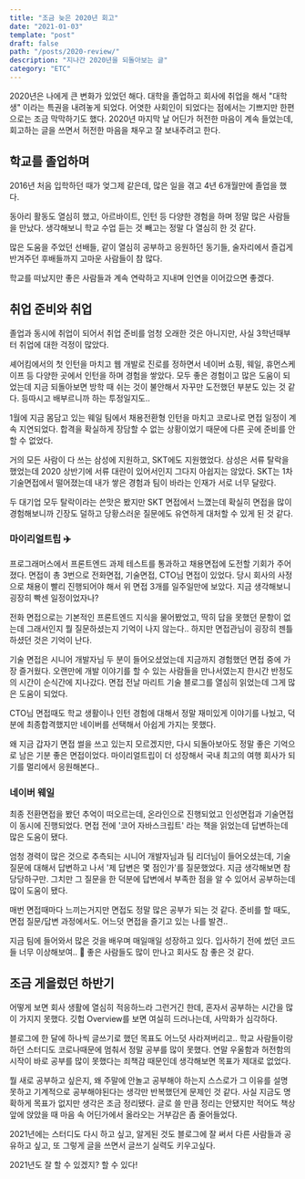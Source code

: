 ```yaml
---
title: "조금 늦은 2020년 회고"
date: "2021-01-03"
template: "post"
draft: false
path: "/posts/2020-review/"
description: "지나간 2020년을 되돌아보는 글"
category: "ETC"
---
```


2020년은 나에게 큰 변화가 있었던 해다. 대학을 졸업하고 회사에 취업을 해서 "대학생" 이라는 특권을 내려놓게 되었다. 어엿한 사회인이 되었다는 점에서는 기쁘지만 한편으로는 조금 막막하기도 했다. 2020년 마지막 날 어딘가 허전한 마음이 계속 들었는데, 회고하는 글을 쓰면서 허전한 마음을 채우고 잘 보내주려고 한다.

## 학교를 졸업하며
2016년 처음 입학하던 때가 엊그제 같은데, 많은 일을 겪고 4년 6개월만에 졸업을 했다.

동아리 활동도 열심히 했고, 아르바이트, 인턴 등 다양한 경험을 하며 정말 많은 사람들을 만났다. 생각해보니 학교 수업 듣는 것 빼고는 정말 다 열심히 한 것 같다. 

많은 도움을 주었던 선배들, 같이 열심히 공부하고 응원하던 동기들, 술자리에서 즐겁게 반겨주던 후배들까지 고마운 사람들이 참 많다.

학교를 떠났지만 좋은 사람들과 계속 연락하고 지내며 인연을 이어갔으면 좋겠다.

## 취업 준비와 취업
졸업과 동시에 취업이 되어서 취업 준비를 엄청 오래한 것은 아니지만, 사실 3학년때부터 취업에 대한 걱정이 많았다.

셰어킴에서의 첫 인턴을 마치고 웹 개발로 진로를 정하면서 네이버 쇼핑, 웨일, 휴먼스케이프 등 다양한 곳에서 인턴을 하며 경험을 쌓았다. 모두 좋은 경험이고 많은 도움이 되었는데 지금 되돌아보면 방학 때 쉬는 것이 불안해서 자꾸만 도전했던 부분도 있는 것 같다. 등따시고 배부르니까 하는 투정일지도..

1월에 지금 몸담고 있는 웨일 팀에서 채용전환형 인턴을 마치고 코로나로 면접 일정이 계속 지연되었다. 합격을 확실하게 장담할 수 없는 상황이었기 때문에 다른 곳에 준비를 안할 수 없었다.

거의 모든 사람이 다 쓰는 삼성에 지원하고, SKT에도 지원했었다. 삼성은 서류 탈락을 했었는데 2020 상반기에 서류 대란이 있어서인지 그다지 아쉽지는 않았다. SKT는 1차 기술면접에서 떨어졌는데 내가 쌓은 경험과 팀이 바라는 인재가 서로 너무 달랐다.

두 대기업 모두 탈락이라는 쓴맛은 봤지만 SKT 면접에서 느꼈는데 확실히 면접을 많이 경험해보니까 긴장도 덜하고 당황스러운 질문에도 유연하게 대처할 수 있게 된 것 같다.

### 마이리얼트립 ✈️
프로그래머스에서 프론트엔드 과제 테스트를 통과하고 채용면접에 도전할 기회가 주어졌다. 면접이 총 3번으로 전화면접, 기술면접, CTO님 면접이 있었다. 당시 회사의 사정으로 채용이 빨리 진행되어야 해서 위 면접 3개를 일주일만에 보았다. 지금 생각해보니 굉장히 빡센 일정이었자나?

전화 면접으로는 기본적인 프론트엔드 지식을 물어봤었고, 딱히 답을 못했던 문항이 없는데 그래서인지 뭘 질문하셨는지 기억이 나지 않는다.. 하지만 면접관님이 굉장히 젠틀하셨던 것은 기억이 난다.

기술 면접은 시니어 개발자님 두 분이 들어오셨었는데 지금까지 경험했던 면접 중에 가장 즐거웠다. 오랜만에 개발 이야기를 할 수 있는 사람들을 만나서였는지 한시간 반정도의 시간이 순식간에 지나갔다. 면접 전날 마리트 기술 블로그를 열심히 읽었는데 그게 많은 도움이 되었다.

CTO님 면접때도 학교 생활이나 인턴 경험에 대해서 정말 재미있게 이야기를 나눴고, 덕분에 최종합격했지만 네이버를 선택해서 아쉽게 가지는 못했다.

왜 지금 갑자기 면접 썰을 쓰고 있는지 모르겠지만, 다시 되돌아보아도 정말 좋은 기억으로 남은 기분 좋은 면접이었다. 마이리얼트립이 더 성장해서 국내 최고의 여행 회사가 되기를 멀리에서 응원해본다..

### 네이버 웨일
최종 전환면접을 봤던 추억이 떠오르는데, 온라인으로 진행되었고 인성면접과 기술면접이 동시에 진행되었다. 면접 전에 '코어 자바스크립트' 라는 책을 읽었는데 답변하는데 많은 도움이 됐다.

엄청 경력이 많은 것으로 추측되는 시니어 개발자님과 팀 리더님이 들어오셨는데, 기술 질문에 대해서 답변하고 나서 '제 답변은 몇 점인가'를 질문했었다. 지금 생각해보면 참 당당하구만. 그치만 그 질문을 한 덕분에 답변에서 부족한 점을 알 수 있어서 공부하는데 많이 도움이 됐다.

매번 면접때마다 느끼는거지만 면접도 정말 많은 공부가 되는 것 같다. 준비를 할 때도, 면접 질문/답변 과정에서도. 어느덧 면접을 즐기고 있는 나를 발견..

지금 팀에 들어와서 많은 것을 배우며 매일매일 성장하고 있다. 입사하기 전에 썼던 코드들 너무 이상해보여.. 🤢 좋은 사람들도 많이 만나고 회사도 참 좋은 것 같다.

## 조금 게을렀던 하반기
어떻게 보면 회사 생활에 열심히 적응하느라 그런거긴 한데, 혼자서 공부하는 시간을 많이 가지지 못했다. 깃헙 Overview를 보면 여실히 드러나는데, 사막화가 심각하다.

블로그에 한 달에 하나씩 글쓰기로 했던 목표도 어느덧 사라져버리고.. 학교 사람들이랑 하던 스터디도 코로나때문에 멈춰서 정말 공부를 많이 못했다. 연말 우울함과 허전함의 시작이 바로 공부를 많이 못했다는 죄책감 때문인데 생각해보면 목표가 제대로 없었다.

뭘 새로 공부하고 싶은지, 왜 주말에 안놀고 공부해야 하는지 스스로가 그 이유를 설명 못하고 기계적으로 공부해야된다는 생각만 반복했던게 문제인 것 같다. 사실 지금도 명확하게 목표가 없지만 생각은 조금 정리됐다. 글로 쓸 만큼 정리는 안됐지만 적어도 책상 앞에 앉았을 때 마음 속 어딘가에서 올라오는 거부감은 좀 줄어들었다.

2021년에는 스터디도 다시 하고 싶고, 알게된 것도 블로그에 잘 써서 다른 사람들과 공유하고 싶고, 또 그렇게 글을 쓰면서 글쓰기 실력도 키우고싶다. 

2021년도 잘 할 수 있겠지? 할 수 있다!